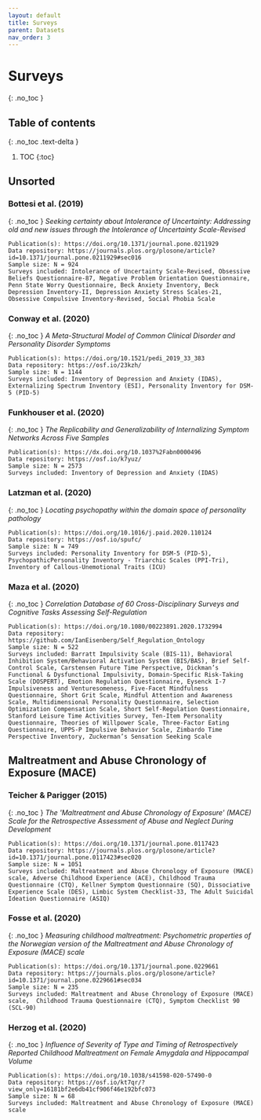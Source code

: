 ```yaml
---
layout: default
title: Surveys
parent: Datasets
nav_order: 3
---
```


# Surveys
{: .no_toc }

## Table of contents
{: .no_toc .text-delta }

1. TOC
{:toc}

## Unsorted

### Bottesi et al. (2019)
{: .no_toc }
*Seeking certainty about Intolerance of Uncertainty: Addressing old and new issues through the Intolerance of Uncertainty Scale-Revised*
```
Publication(s): https://doi.org/10.1371/journal.pone.0211929
Data repository: https://journals.plos.org/plosone/article?id=10.1371/journal.pone.0211929#sec016
Sample size: N = 924
Surveys included: Intolerance of Uncertainty Scale-Revised, Obsessive Beliefs Questionnaire-87, Negative Problem Orientation Questionnaire, Penn State Worry Questionnaire, Beck Anxiety Inventory, Beck Depression Inventory-II, Depression Anxiety Stress Scales-21, Obsessive Compulsive Inventory-Revised, Social Phobia Scale
```

### Conway et al. (2020)
{: .no_toc }
*A Meta-Structural Model of Common Clinical Disorder and Personality Disorder Symptoms*
```
Publication(s): https://doi.org/10.1521/pedi_2019_33_383
Data repository: https://osf.io/23kzh/
Sample size: N = 1144
Surveys included: Inventory of Depression and Anxiety (IDAS), Externalizing Spectrum Inventory (ESI), Personality Inventory for DSM-5 (PID-5)
```

### Funkhouser et al. (2020)
{: .no_toc }
*The Replicability and Generalizability of Internalizing Symptom Networks Across Five Samples*
```
Publication(s): https://dx.doi.org/10.1037%2Fabn0000496
Data repository: https://osf.io/k7yuz/
Sample size: N = 2573
Surveys included: Inventory of Depression and Anxiety (IDAS)
```

### Latzman et al. (2020)
{: .no_toc }
*Locating psychopathy within the domain space of personality pathology*
```
Publication(s): https://doi.org/10.1016/j.paid.2020.110124
Data repository: https://osf.io/spufc/
Sample size: N = 749
Surveys included: Personality Inventory for DSM-5 (PID-5), PsychopathicPersonality Inventory - Triarchic Scales (PPI-Tri), Inventory of Callous-Unemotional Traits (ICU)
```

### Maza et al. (2020)
{: .no_toc }
*Correlation Database of 60 Cross-Disciplinary Surveys and Cognitive Tasks Assessing Self-Regulation*
```
Publication(s): https://doi.org/10.1080/00223891.2020.1732994
Data repository: https://github.com/IanEisenberg/Self_Regulation_Ontology
Sample size: N = 522
Surveys included: Barratt Impulsivity Scale (BIS-11), Behavioral Inhibition System/Behavioral Activation System (BIS/BAS), Brief Self-Control Scale, Carstensen Future Time Perspective, Dickman’s Functional & Dysfunctional Impulsivity, Domain-Specific Risk-Taking Scale (DOSPERT), Emotion Regulation Questionnaire, Eysenck I-7 Impulsiveness and Venturesomeness, Five-Facet Mindfulness Questionnaire, Short Grit Scale, Mindful Attention and Awareness Scale, Multidimensional Personality Questionnaire, Selection Optimization Compensation Scale, Short Self-Regulation Questionnaire, Stanford Leisure Time Activities Survey, Ten-Item Personality Questionnaire, Theories of Willpower Scale, Three-Factor Eating Questionnaire, UPPS-P Impulsive Behavior Scale, Zimbardo Time Perspective Inventory, Zuckerman’s Sensation Seeking Scale
```

## Maltreatment and Abuse Chronology of Exposure (MACE)

### Teicher & Parigger (2015)
{: .no_toc }
*The 'Maltreatment and Abuse Chronology of Exposure' (MACE) Scale for the Retrospective Assessment of Abuse and Neglect During Development*
```
Publication(s): https://doi.org/10.1371/journal.pone.0117423
Data repository: https://journals.plos.org/plosone/article?id=10.1371/journal.pone.0117423#sec020
Sample size: N = 1051
Surveys included: Maltreatment and Abuse Chronology of Exposure (MACE) scale, Adverse Childhood Experience (ACE), Childhood Trauma Questionnaire (CTQ), Kellner Symptom Questionnaire (SQ), Dissociative Experience Scale (DES), Limbic System Checklist-33, The Adult Suicidal Ideation Questionnaire (ASIQ)
```

### Fosse et al. (2020)
{: .no_toc }
*Measuring childhood maltreatment: Psychometric properties of the Norwegian version of the Maltreatment and Abuse Chronology of Exposure (MACE) scale*
```
Publication(s): https://doi.org/10.1371/journal.pone.0229661
Data repository: https://journals.plos.org/plosone/article?id=10.1371/journal.pone.0229661#sec034
Sample size: N = 235
Surveys included: Maltreatment and Abuse Chronology of Exposure (MACE) scale,  Childhood Trauma Questionnaire (CTQ), Symptom Checklist 90 (SCL-90)
```

### Herzog et al. (2020)
{: .no_toc }
*Influence of Severity of Type and Timing of Retrospectively Reported Childhood Maltreatment on Female Amygdala and Hippocampal Volume*
```
Publication(s): https://doi.org/10.1038/s41598-020-57490-0
Data repository: https://osf.io/kt7qr/?view_only=16181bf2e6db41cf906f46e192bfc073
Sample size: N = 68
Surveys included: Maltreatment and Abuse Chronology of Exposure (MACE) scale
```
